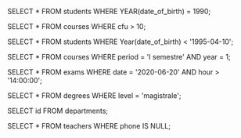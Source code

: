 SELECT \* FROM students
WHERE YEAR(date_of_birth) = 1990;

SELECT \* FROM courses
WHERE cfu > 10;

SELECT \* FROM students
WHERE Year(date_of_birth) < '1995-04-10';

SELECT \* FROM courses
WHERE period = 'I semestre' AND year = 1;

SELECT \* FROM exams
WHERE date = '2020-06-20' AND hour > '14:00:00';

SELECT \* FROM degrees
WHERE level = 'magistrale';

SELECT id FROM departments;

SELECT \* FROM teachers
WHERE phone IS NULL;
